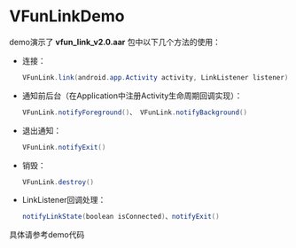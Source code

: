 # VFunLinkDemo
demo演示了 **vfun_link_v2.0.aar** 包中以下几个方法的使用：
* 连接：
  ```java
  VFunLink.link(android.app.Activity activity, LinkListener listener)
  ```
* 通知前后台（在Application中注册Activity生命周期回调实现）：
  ```java  
  VFunLink.notifyForeground()、 VFunLink.notifyBackground()
  ```
* 退出通知：
  ```java  
  VFunLink.notifyExit()  
  ```
* 销毁：
  ```java    
  VFunLink.destroy()  
  ```
* LinkListener回调处理：  
  ```java      
  notifyLinkState(boolean isConnected)、notifyExit() 
  ```
具体请参考demo代码
